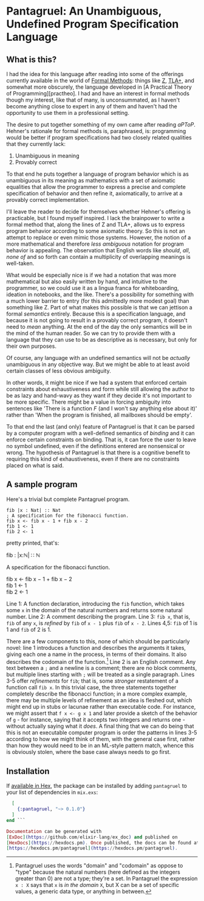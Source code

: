 # Pantagruel: An Unambiguous, Undefined Program Specification Language

## What is this?

I had the idea for this language after reading into some of the offerings
currently available in the world of [Formal Methods][FM]: things like
[Z], [TLA+], and somewhat more obscurely, the language developed in [A
Practical Theory of Programming][practheo]. I had and have an interest in
formal methods though my interest, like that of many, is unconsummated,
as I haven't become anything close to expert in any of them and haven't
had the opportunity to use them in a professional setting.

[FM]: https://users.ece.cmu.edu/~koopman/des_s99/formal_methods/
[Z]: https://staff.washington.edu/jon/z-book/index.html
[TLA+]: http://lamport.azurewebsites.net/tla/tla.html
[practho]: http://www.cs.toronto.edu/~hehner/aPToP/

The desire to put together something of my own came after reading
*aPToP*. Hehner's rationale for formal methods is, paraphrased, is:
programming would be better if program specifications had two closely
related qualities that they currently lack:

1. Unambiguous in meaning
2. Provably correct

To that end he puts together a language of program behavior which is
as unambiguous in its meaning as mathematics with a set of axiomatic
equalities that allow the programmer to express a precise and complete
specification of behavior and then refine it, axiomatically, to arrive
at a provably correct implementation.

I'll leave the reader to decide for themselves whether Hehner's offering
is practicable, but I found myself inspired. I lack the brainpower to
write a formal method that, along the lines of Z and TLA+, allows us
to express program behavior according to some axiomatic theory. So this
is not an attempt to replace or even mimic those systems. However, the
notion of a more mathematical and therefore *less ambiguous* notation
for program behavior is appealing. The observation that English words
like *should*, *all*, *none of* and so forth can contain a multiplicity
of overlapping meanings is well-taken.

What would be especially nice is if we had a notation that was more
mathematical but also easily written by hand, and intuitive to the
programmer, so we could use it as a lingua franca for whiteboarding,
ideation in notebooks, and the like. There's a possibility for something
with a much lower barrier to entry (for this admittedly more modest goal)
than something like Z. Part of what makes this possible is that we can
jettison a formal *semantics* entirely. Because this is a specification
language, and because it is not going to result in a provably correct
program, it doesn't need to *mean* anything. At the end of the day the
only semantics will be in the mind of the human reader. So we can try
to provide them with a language that they can use to be as descriptive
as is necessary, but only for their own purposes.

Of course, any language with an undefined semantics will not be *actually*
unambiguous in any objective way. But we might be able to at least avoid
certain classes of less obvious ambiguity.

In other words, it might be nice if we had a system that enforced
certain constraints about exhaustiveness and form while still allowing
the author to be as lazy and hand-wavy as they want if they decide it's
not important to be more specific. There might be a value in forcing
ambiguity into sentences like 'There is a function *F* (and I won't
say anything else about it)' rather than 'When the program is finished,
all mailboxes should be empty'.

To that end the last (and only) feature of Pantagruel is that it can be
parsed by a computer program with a well-defined semantics of *binding*
and it can enforce certain constraints on binding. That is, it can
force the user to leave no symbol undefined, even if the definitions
entered are nonsensical or wrong. The hypothesis of Pantagruel is that
there is a cognitive benefit to requiring this kind of exhaustiveness,
even if there are no constraints placed on what is said.

## A sample program

Here's a trivial but complete Pantagruel program.

```
fib |x : Nat| :: Nat
; A specification for the fibonacci function.
fib x <- fib x - 1 + fib x - 2
fib 1 <- 1
fib 2 <- 1
```

pretty printed, that's:

fib : |x:ℕ| ∷ ℕ

A specification for the fibonacci function.

fib x ← fib x − 1 + fib x − 2  \
fib 1 ← 1  \
fib 2 ← 1

Line 1: A function declaration, introducing the `fib` function, which
takes some `x` in the domain of the natural numbers and returns some
natural number.  Line 2: A comment describing the program.  Line 3:
`fib x`, that is, `fib` of any `x`, is *refined* by `fib` of `x - 1`
plus `fib` of `x - 2`.  Lines 4,5: `fib` of 1 is 1 and `fib` of 2 is 1.

There are a few components to this, none of which should be particularly
novel: line 1 introduces a function and describes the arguments it takes,
giving each one a name in the process, in terms of their domains. It
also describes the codomain of the function.[^1] Line 2 is an English
comment. Any text between a `;` and a newline is a comment; there are no
block comments, but multiple lines starting with `;` will be treated as a
single paragraph. Lines 3-5 offer *refinements* for `fib`; that is, some
*stronger* restatement of a function call `fib x`. In this trivial case,
the three statements together completely describe the fibonacci function;
in a more complex example, there may be multiple levels of refinement
as an idea is fleshed out, which might end up in stubs or lacunae rather
than executable code. For instance, we might assert that `f x <- g x 1`
and later provide a sketch of the behavior of `g` - for instance, saying
that it accepts two integers and returns one - without actually saying
what it *does*. A final thing that we can do being that this is not an
executable computer program is order the patterns in lines 3-5 according
to how we might think of them, with the general case first, rather than
how they would need to be in an ML-style pattern match, whence this is
obviously stolen, where the base case always needs to go first.

[^1]: Pantagruel uses the words "domain" and "codomain" as oppose to
"type" because the natural numbers (here defined as the integers greater
than 0) are not a type; they're a set. In Pantagruel the expression `x :
X` says that `x` is *in the domain* `X`, but X can be a set of specific
values, a generic data type, or anything in between.

## Installation

If [available in Hex](https://hex.pm/docs/publish), the package can
be installed by adding `pantagruel` to your list of dependencies in
`mix.exs`:

```elixir def deps do
  [
    {:pantagruel, "~> 0.1.0"}
  ]
end ```

Documentation can be generated with
[ExDoc](https://github.com/elixir-lang/ex_doc) and published on
[HexDocs](https://hexdocs.pm). Once published, the docs can be found at
[https://hexdocs.pm/pantagruel](https://hexdocs.pm/pantagruel).

